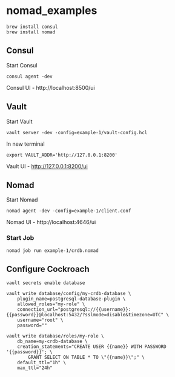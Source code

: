 # nomad_examples

```
brew install consul
brew install nomad
```

## Consul
Start Consul
```
consul agent -dev
```

Consul UI - http://localhost:8500/ui

## Vault
Start Vault
```
vault server -dev -config=example-1/vault-config.hcl
```

In new terminal
```
export VAULT_ADDR='http://127.0.0.1:8200'
```

Vault UI -  http://127.0.0.1:8200/ui

## Nomad
Start Nomad
```
nomad agent -dev -config=example-1/client.conf
```

Nomad UI - http://localhost:4646/ui

### Start Job
```
nomad job run example-1/crdb.nomad
```

## Configure Cockroach 
```
vault secrets enable database

vault write database/config/my-crdb-database \
    plugin_name=postgresql-database-plugin \
    allowed_roles="my-role" \
    connection_url="postgresql://{{username}}:{{password}}@localhost:5432/?sslmode=disable&timezone=UTC" \
    username="root" \
    password=""
    
vault write database/roles/my-role \
    db_name=my-crdb-database \
    creation_statements="CREATE USER {{name}} WITH PASSWORD '{{password}}'; \
        GRANT SELECT ON TABLE * TO \"{{name}}\";" \
    default_ttl="1h" \
    max_ttl="24h"    
```

